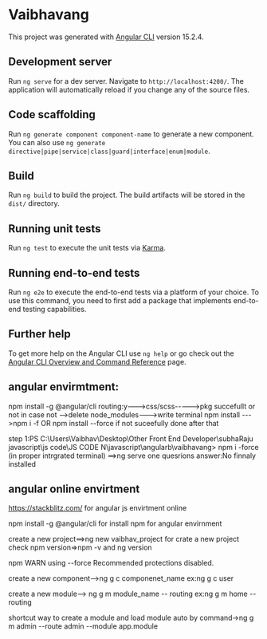 # Vaibhavang

This project was generated with [Angular CLI](https://github.com/angular/angular-cli) version 15.2.4.

## Development server

Run `ng serve` for a dev server. Navigate to `http://localhost:4200/`. The application will automatically reload if you change any of the source files.

## Code scaffolding

Run `ng generate component component-name` to generate a new component. You can also use `ng generate directive|pipe|service|class|guard|interface|enum|module`.

## Build

Run `ng build` to build the project. The build artifacts will be stored in the `dist/` directory.

## Running unit tests

Run `ng test` to execute the unit tests via [Karma](https://karma-runner.github.io).

## Running end-to-end tests

Run `ng e2e` to execute the end-to-end tests via a platform of your choice. To use this command, you need to first add a package that implements end-to-end testing capabilities.

## Further help

To get more help on the Angular CLI use `ng help` or go check out the [Angular CLI Overview and Command Reference](https://angular.io/cli) page.

## angular envirmtment:

npm install -g @angular/cli
routing:y--->css/scss----->pkg succefullt or not in case not -->delete node_modules--->write terminal npm install
--->npm i -f  OR npm install --force if not suceefully done after that

step 1:PS C:\Users\Vaibhav\Desktop\Other Front End  Developer\subhaRaju javascript\js code\JS CODE N\javascript\angularb\vaibhavang> npm i -force (in proper intrgrated terminal)
													 ==>ng serve
													one quesrions answer:No
                                                finnaly installed

 ## angular online envirtment
 https://stackblitz.com/     for angular js envirtment online	                                               

npm install -g @angular/cli for install npm for angular envirnment

create a new project==>ng new vaibhav_project  for crate a new project
check npm version=>npm -v   and ng version

npm WARN using --force Recommended protections disabled.

create a new component-->ng g c componenet_name   ex:ng g c user

create a new module--> ng g m module_name -- routing  ex:ng g m home --routing

shortcut way to create a module and load module auto by command->ng g m admin --route admin --module app.module



